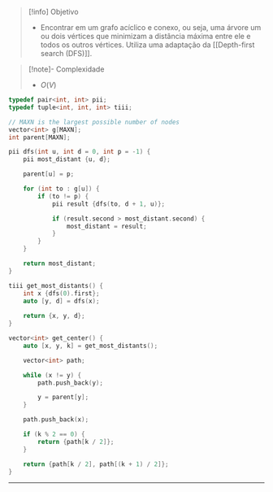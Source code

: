 > [!info] Objetivo
> - Encontrar em um grafo acíclico e conexo, ou seja, uma árvore um ou dois vértices que minimizam a distância máxima entre ele e todos os outros vértices. Utiliza uma adaptação da [[Depth-first search (DFS)]].

> [!note]- Complexidade
> - $O(V)$

```cpp
typedef pair<int, int> pii;
typedef tuple<int, int, int> tiii;

// MAXN is the largest possible number of nodes
vector<int> g[MAXN];
int parent[MAXN];

pii dfs(int u, int d = 0, int p = -1) {
    pii most_distant {u, d};

	parent[u] = p;

    for (int to : g[u]) {
        if (to != p) {
            pii result {dfs(to, d + 1, u)};

            if (result.second > most_distant.second) {
                most_distant = result;
            }
        }
    }

    return most_distant;
}

tiii get_most_distants() {
	int x {dfs(0).first};
	auto [y, d] = dfs(x);
	
	return {x, y, d};
}

vector<int> get_center() {
	auto [x, y, k] = get_most_distants();

	vector<int> path;

	while (x != y) {
        path.push_back(y);

        y = parent[y];
    }

    path.push_back(x);

	if (k % 2 == 0) {
        return {path[k / 2]};
    }

    return {path[k / 2], path[(k + 1) / 2]};
}
```

---